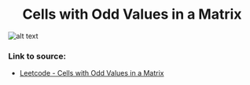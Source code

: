 <h1 align="center">Cells with Odd Values in a Matrix</h1>

![alt text](https://images2.imgbox.com/30/9b/5Upf3m1Z_o.png?raw=true)

### Link to source: 
- <a href="https://leetcode.com/problems/cells-with-odd-values-in-a-matrix/">Leetcode - Cells with Odd Values in a Matrix</a>

